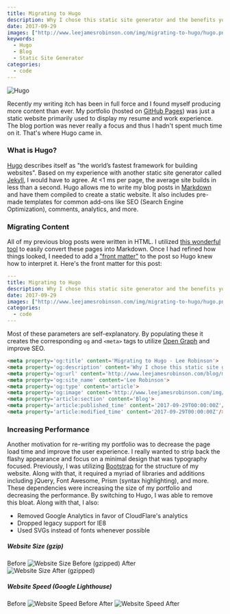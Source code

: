 ```yaml
---
title: Migrating to Hugo
description: Why I chose this static site generator and the benefits you can receive. 
date: 2017-09-29
images: ["http://www.leejamesrobinson.com/img/migrating-to-hugo/hugo.png"]
keywords:
  - Hugo
  - Blog
  - Static Site Generator
categories:
  - code
---
```


![Hugo](/img/migrating-to-hugo/hugo.png)

Recently my writing itch has been in full force and I found myself producing more content than ever. My portfolio (hosted on [GitHub Pages](https://pages.github.com/)) was just a static website primarily used to display my resume and work experience. The blog portion was never really a focus and thus I hadn't spent much time on it. That's where Hugo came in.

### What is Hugo?
[Hugo](http://gohugo.io/) describes itself as "the world’s fastest framework for building websites". Based on my experience with another static site generator called [Jekyll](https://jekyllrb.com/), I would have to agree. At <1 ms per page, the average site builds in less than a second. Hugo allows me to write my blog posts in [Markdown](https://en.wikipedia.org/wiki/Markdown) and have them compiled to create a static website. It also includes pre-made templates for common add-ons like SEO (Search Engine Optimization), comments, analytics, and more.

### Migrating Content
All of my previous blog posts were written in HTML. I utilized [this wonderful tool](https://domchristie.github.io/to-markdown/) to easily convert these pages into Markdown. Once I had refined how things looked, I needed to add a ["front matter"](https://gohugo.io/content-management/front-matter/) to the post so Hugo knew how to interpret it. Here's the front matter for this post: 

```YAML
---
title: Migrating to Hugo
description: Why I chose this static site generator and the benefits you can receive. 
date: 2017-09-29
images: ["http://www.leejamesrobinson.com/img/migrating-to-hugo/hugo.png"]
categories:
  - code
---
```

Most of these parameters are self-explanatory. By populating these it creates the corresponding `og` and `<meta>` tags to utilize [Open Graph](http://ogp.me/) and improve SEO.

```html
<meta property='og:title' content='Migrating to Hugo - Lee Robinson'>
<meta property='og:description' content='Why I chose this static site generator and the benefits you can receive.'>
<meta property='og:url' content='http://www.leejamesrobinson.com/blog/migrating-to-hugo/'>
<meta property='og:site_name' content='Lee Robinson'>
<meta property='og:type' content='article'>
<meta property='og:image' content='http://www.leejamesrobinson.com/img/migrating-to-hugo/hugo.png'>
<meta property='article:section' content='Blog'>
<meta property='article:published_time' content='2017-09-29T00:00:00Z'/>
<meta property='article:modified_time' content='2017-09-29T00:00:00Z'/>
```


### Increasing Performance

Another motivation for re-writing my portfolio was to decrease the page load time and improve the user experience. I really wanted to strip back the flashy appearance and focus on a minimal design that was typography focused. Previously, I was utilizing [Bootstrap](https://v4-alpha.getbootstrap.com/) for the structure of my website. Along with that, it required a myriad of libraries and additions including jQuery, Font Awesome, Prism (syntax highlighting), and more. These dependencies were increasing the size of my portfolio and decreasing the performance. By switching to Hugo, I was able to remove this bloat. Along with that, I also:

- Removed Google Analytics in favor of CloudFlare's analytics
- Dropped legacy support for IE8
- Used SVGs instead of fonts whenever possible

##### Website Size (gzip)
Before
![Website Size Before (gzipped)](/img/migrating-to-hugo/before-size.png)
After
![Website Size After (gzipped)](/img/migrating-to-hugo/after-size.png)

##### Website Speed (Google Lighthouse)
Before
![Website Speed Before](/img/migrating-to-hugo/before-speed.png)
After
![Website Speed After](/img/migrating-to-hugo/after-speed.png)